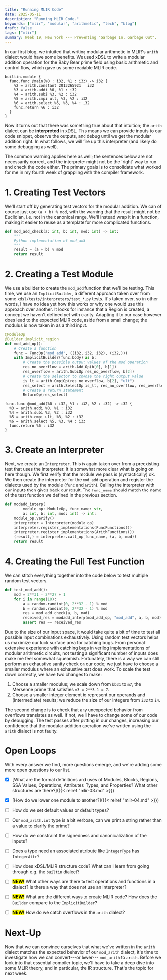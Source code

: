 ```yaml
---
title: "Running MLIR Code"
date: 2025-05-11
description: "Running MLIR Code."
keywords: ["mlir", "modular", "arithmetic", "tech", "blog"]
draft: false
tags: ["mlir"]
summary: Week 19, New York --- Preventing "Garbage In, Garbage Out".
---
```


In our first blog, we intuited that writing modular arithmetic in MLIR's `arith` dialect would have some benefits. 
We used xDSL to write a modular addition operation for the Baby Bear prime field using basic arithmetic and control flow, which gave us some readable MLIR code. 
```mlir
builtin.module {
  func.func @main(%0 : i32, %1 : i32) -> i32 {
    %2 = arith.constant 2013265921 : i32
    %3 = arith.addi %0, %1 : i32
    %4 = arith.subi %3, %2 : i32
    %5 = arith.cmpi ult, %3, %2 : i32
    %6 = arith.select %5, %3, %4 : i32
    func.return %6 : i32
  }
}
```
Now it turns out that there was something true about that intuition; the `arith` dialect can be **interpreted** in xDSL. 
This means we can provide inputs to our code snippet, observe the outputs, and debug until we get the modular addition right. 
In what follows, we will fire up this interpreter (and likely do some debugging as well). 


<!-- a first PR? -->


The common warning applies here as well; the sentences below are not necessarily correct, and the interpreter might not be the 'right' way to run and check the code either. 
The primary goals is to consolidate what worked for me in my fourth week of grappling with the compiler framework. 


# 1. Creating Test Vectors
We'll start off by generating test vectors for the modular addition. 
We can of course just use `(a + b) % mod`, with the warning that the result might not be Euclidian, i.e. not in the canonical range. 
We'll instead wrap it in a function, making it easier to reuse as a template for more complicated functions. 
```python
def mod_add_check(a: int, b: int, mod: int) -> int:
    """
    Python implementation of mod_add
    """
    result = (a + b) % mod
    return result
```

# 2. Creating a Test Module
We use a builder to create the `mod_add` function that we'll be testing.
This time, we use an `ImplicitBuilder`, a different approach taken over from some `xdsl/tests/interpreters/test_*.py` tests. 
It's taken over, so in other words, I have no idea yet how this works or why one would use this approach over another.
It looks for instance that a Region is created, a concept we haven't defined yet with clarity. 
Adapting it to our case however does lead to the expected MLIR code, aside from a small change; the modulus is now taken in as a third input. 
```python
@ModuleOp
@Builder.implicit_region
def mod_add_op():
    # Create a function
    func = FuncOp("mod_add", ((i32, i32, i32), (i32,)))
    with ImplicitBuilder(func.body) as b:
        # Create the possible output values of the mod operation
        res_no_overflow = arith.AddiOp(b[0], b[1])
        res_overflow = arith.SubiOp(res_no_overflow, b[2])
        # Create the selector to choose the right output value 
        is_lt = arith.CmpiOp(res_no_overflow, b[2], "ult")
        res_select = arith.SelectOp(is_lt, res_no_overflow, res_overflow)
        # Create a return statement
        ReturnOp(res_select)
```
```mlir
func.func @mod_add(%0 : i32, %1 : i32, %2 : i32) -> i32 {
  %3 = arith.addi %0, %1 : i32
  %4 = arith.subi %3, %2 : i32
  %5 = arith.cmpi ult, %3, %2 : i32
  %6 = arith.select %5, %3, %4 : i32
  func.return %6 : i32
}
```
# 3. Create an Interpreter
Next, we create an `Interpreter`. This is again taken over from a preexisting test that uses the interpreter. It is somewhat more clear what is going on here though. 
We first verify that the module we pass is (syntactically) ok. 
We then create the interpreter for the `mod_add` operation and register the dialects used by the module (`func` and `arith`). 
Calling the interpreter with our inputs then gives back our result.
The `func_name` should match the name of the test function we defined in the previous section. 
```python
def modadd_interp(
		module_op: ModuleOp, func_name: str, 
		a: int, b: int, mod: int) -> int:
    module_op.verify()
    interpreter = Interpreter(module_op)
    interpreter.register_implementations(FuncFunctions())
    interpreter.register_implementations(ArithFunctions())
    (result,) = interpreter.call_op(func_name, (a, b, mod))
    return result
```

# 4. Creating the Full Test Function
We can stitch everything together into the code below to test multiple random test vectors. 
```python
def test_mod_add():
    mod = 2**31 - 2**27 + 1    
    for i in range(10):
        a = random.randint(0, 2**32 - 1) % mod
        b = random.randint(0, 2**32 - 1) % mod
        res = mod_add_check(a, b, mod)
        received_res = modadd_interp(mod_add_op, "mod_add", a, b, mod)
        assert res == received_res
```
Due to the size of our input space, it would take quite a bit of time to test all possible input combinations exhaustively. Using random test vectors helps us maximize our luck surface area for catching bugs. 
From personal extensive experience with catching bugs in verilog implementations of modular arithmetic circuits, not testing a significant number of inputs does make me feel somewhat squeamish. 
Fortunately, there is a way we can still perform an exhaustive sanity check on our code; we just have to choose a smaller modulus where an exhaustive test does work. 
To scale the test down correctly, we have two changes to make:
1. Choose a smaller modulus; we scale down from `bb31` to `m7`, the Mersenne prime that satisfies `m3 = 2**3-1 = 7`. 
2. Choose a smaller integer element to represent our operands and (intermediate) results; we reduce the size of our integers from `i32` to `i4`. 

The second change is to check that any unexpected behavior from overflows translates as well. 
If not, we'll have to change some of our code by debugging. 
The test passes after putting in our changes, increasing our confidence that the modular addition operation we've written using the `arith` dialect is not faulty. 


# Open Loops
With every answer we find, more questions emerge, and we're adding some more open questions to our list. 

 - [X] [What are the formal definitions and uses of Modules, Blocks, Regions, SSA Values, Operations, Attributes, Types, and Properties? What other structures are there?]({{< relref "mlir-03.md" >}})
 - [X] [How do we lower one module to another?]({{< relref "mlir-04.md" >}})
 - [ ] How do we set default values or default types? 
 - [ ] Our `mod_arith.int` type is a bit verbose, can we print a string rather than a value to clarify the prime? 
 - [ ] How do we constraint the signedness and canonicalization of the inputs?
 - [ ] Does a type need an associated attribute like `IntegerType` has `IntegerAttr`?
 - [ ] How does xDSL/MLIR structure code? What can I learn from going through e.g. the `builtin` dialect?
 - [ ] <mark>**NEW!**</mark> What other ways are there to test operations and functions in a dialect? Is there a way that does not use an interpreter? 
 - [ ] <mark>**NEW!**</mark> What are the different ways to create MLIR code? How does the `Builder` compare to the `ImplicitBuilder`? 
 - [ ] <mark>**NEW!**</mark> How do we catch overflows in the `arith` dialect?


# Next-Up
Now that we can convince ourselves that what we've written in the `arith` dialect matches the expected behavior of our `mod_arith` dialect, 
it's time to investigate how we can convert---or lower--- `mod_arith` to `arith`. 
Before we look into that essential compiler topic, we'll have to take a deep dive into some MLIR theory, and in particular, the IR structure. That's the topic for next week. 



